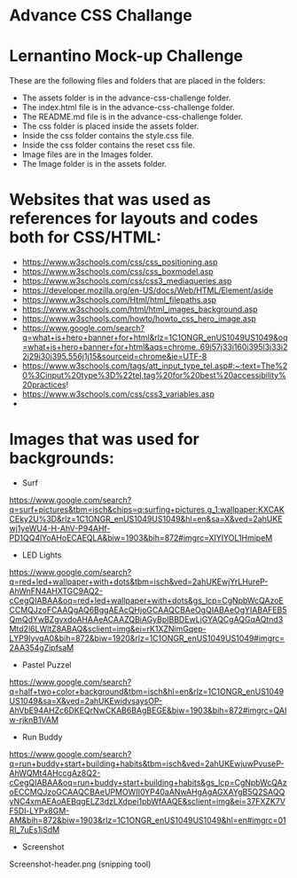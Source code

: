 # Advance CSS Challange

# Lernantino Mock-up Challenge

These are the following files and folders that are placed in the folders:

- The assets folder is in the advance-css-challenge folder.
- The index.html file is in the advance-css-challenge folder.
- The README.md file is in the advance-css-challenge folder.
- The css folder is placed inside the assets folder.
- Inside the css folder contains the style.css file.
- Inside the css folder contains the reset css file.
- Image files are in the Images folder.
- The Image folder is in the assets folder.


# Websites that was used as references for layouts and codes both for CSS/HTML:

* https://www.w3schools.com/css/css_positioning.asp
* https://www.w3schools.com/css/css_boxmodel.asp
* https://www.w3schools.com/css/css3_mediaqueries.asp
* https://developer.mozilla.org/en-US/docs/Web/HTML/Element/aside
* https://www.w3schools.com/Html/html_filepaths.asp
* https://www.w3schools.com/html/html_images_background.asp
* https://www.w3schools.com/howto/howto_css_hero_image.asp
* https://www.google.com/search?q=what+is+hero+banner+for+html&rlz=1C1ONGR_enUS1049US1049&oq=what+is+hero+banner+for+html&aqs=chrome..69i57j33i160i395l3j33i22i29i30i395.556j1j15&sourceid=chrome&ie=UTF-8
* https://www.w3schools.com/tags/att_input_type_tel.asp#:~:text=The%20%3Cinput%20type%3D%22tel,tag%20for%20best%20accessibility%20practices!
* https://www.w3schools.com/css/css3_variables.asp
* 


 
# Images that was used for backgrounds:

* Surf

https://www.google.com/search?q=surf+pictures&tbm=isch&chips=q:surfing+pictures,g_1:wallpaper:KXCAKCEky2U%3D&rlz=1C1ONGR_enUS1049US1049&hl=en&sa=X&ved=2ahUKEwj1yeWU4-H-AhV-P94AHf-PD1QQ4lYoAHoECAEQLA&biw=1903&bih=872#imgrc=XIYIYOL1HmipeM

* LED Lights

https://www.google.com/search?q=red+led+wallpaper+with+dots&tbm=isch&ved=2ahUKEwjYrLHureP-AhWnFN4AHXTGC9AQ2-cCegQIABAA&oq=red+led+wallpaper+with+dots&gs_lcp=CgNpbWcQAzoECCMQJzoFCAAQgAQ6BggAEAcQHjoGCAAQCBAeOgQIABAeOgYIABAFEB5QmQdYwBZgvxdoAHAAeACAAZQBiAGyBpIBBDEwLjGYAQCgAQGqAQtnd3Mtd2l6LWltZ8ABAQ&sclient=img&ei=rK1XZNimGqep-LYP9IyvgA0&bih=872&biw=1920&rlz=1C1ONGR_enUS1049US1049#imgrc=2AA354gZipfsaM

* Pastel Puzzel

https://www.google.com/search?q=half+two+color+background&tbm=isch&hl=en&rlz=1C1ONGR_enUS1049US1049&sa=X&ved=2ahUKEwidvsaysOP-AhVbE94AHZc6DKEQrNwCKAB6BAgBEGE&biw=1903&bih=872#imgrc=QAIw-rjknB1VAM

* Run Buddy

https://www.google.com/search?q=run+buddy+start+building+habits&tbm=isch&ved=2ahUKEwjuwPvuseP-AhWQMt4AHccgAz8Q2-cCegQIABAA&oq=run+buddy+start+building+habits&gs_lcp=CgNpbWcQAzoECCMQJzoGCAAQCBAeUPMOWII0YP40aANwAHgAgAGXAYgB5Q2SAQQyNC4xmAEAoAEBqgELZ3dzLXdpei1pbWfAAQE&sclient=img&ei=37FXZK7VF5Dl-LYPx8GM-AM&bih=872&biw=1903&rlz=1C1ONGR_enUS1049US1049&hl=en#imgrc=01RI_7uEs1iSdM

* Screenshot 

Screenshot-header.png (snipping tool)